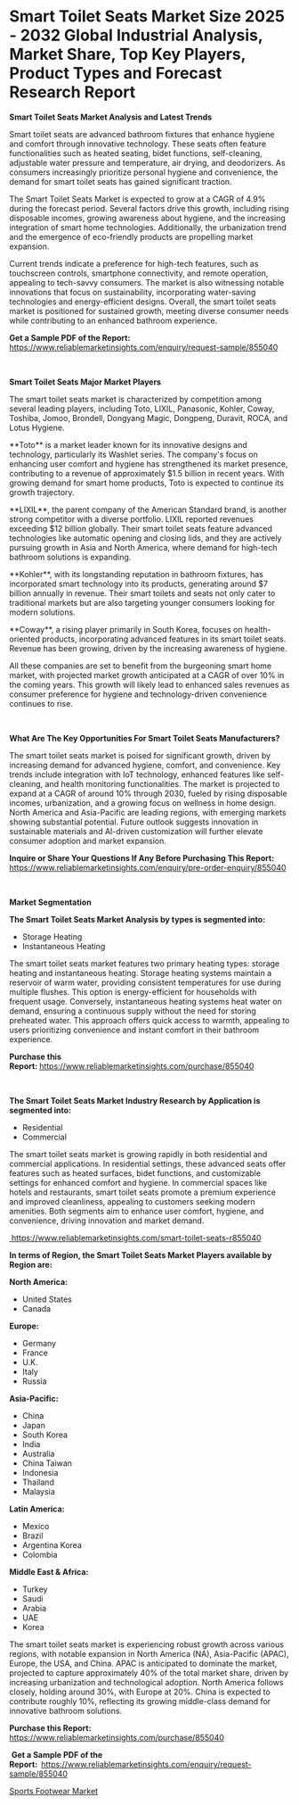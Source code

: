 <p><h1>Smart Toilet Seats Market Size 2025 - 2032 Global Industrial Analysis, Market Share, Top Key Players, Product Types and Forecast Research Report</h1></p><p><strong>Smart Toilet Seats Market Analysis and Latest Trends</strong></p>
<p><p>Smart toilet seats are advanced bathroom fixtures that enhance hygiene and comfort through innovative technology. These seats often feature functionalities such as heated seating, bidet functions, self-cleaning, adjustable water pressure and temperature, air drying, and deodorizers. As consumers increasingly prioritize personal hygiene and convenience, the demand for smart toilet seats has gained significant traction.</p><p>The Smart Toilet Seats Market is expected to grow at a CAGR of 4.9% during the forecast period. Several factors drive this growth, including rising disposable incomes, growing awareness about hygiene, and the increasing integration of smart home technologies. Additionally, the urbanization trend and the emergence of eco-friendly products are propelling market expansion. </p><p>Current trends indicate a preference for high-tech features, such as touchscreen controls, smartphone connectivity, and remote operation, appealing to tech-savvy consumers. The market is also witnessing notable innovations that focus on sustainability, incorporating water-saving technologies and energy-efficient designs. Overall, the smart toilet seats market is positioned for sustained growth, meeting diverse consumer needs while contributing to an enhanced bathroom experience.</p></p>
<p><strong>Get a Sample PDF of the Report:&nbsp;</strong> <a href="https://www.reliablemarketinsights.com/enquiry/request-sample/855040?utm_campaign=3493&utm_medium=2&utm_source=Github&utm_content=ia&utm_term=04042025&utm_id=smart-toilet-seats">https://www.reliablemarketinsights.com/enquiry/request-sample/855040</a></p>
<p>&nbsp;</p>
<p><strong>Smart Toilet Seats Major Market Players</strong></p>
<p><p>The smart toilet seats market is characterized by competition among several leading players, including Toto, LIXIL, Panasonic, Kohler, Coway, Toshiba, Jomoo, Brondell, Dongyang Magic, Dongpeng, Duravit, ROCA, and Lotus Hygiene. </p><p>**Toto** is a market leader known for its innovative designs and technology, particularly its Washlet series. The company's focus on enhancing user comfort and hygiene has strengthened its market presence, contributing to a revenue of approximately $1.5 billion in recent years. With growing demand for smart home products, Toto is expected to continue its growth trajectory.</p><p>**LIXIL**, the parent company of the American Standard brand, is another strong competitor with a diverse portfolio. LIXIL reported revenues exceeding $12 billion globally. Their smart toilet seats feature advanced technologies like automatic opening and closing lids, and they are actively pursuing growth in Asia and North America, where demand for high-tech bathroom solutions is expanding.</p><p>**Kohler**, with its longstanding reputation in bathroom fixtures, has incorporated smart technology into its products, generating around $7 billion annually in revenue. Their smart toilets and seats not only cater to traditional markets but are also targeting younger consumers looking for modern solutions.</p><p>**Coway**, a rising player primarily in South Korea, focuses on health-oriented products, incorporating advanced features in its smart toilet seats. Revenue has been growing, driven by the increasing awareness of hygiene.</p><p>All these companies are set to benefit from the burgeoning smart home market, with projected market growth anticipated at a CAGR of over 10% in the coming years. This growth will likely lead to enhanced sales revenues as consumer preference for hygiene and technology-driven convenience continues to rise.</p></p>
<p>&nbsp;</p>
<p><strong>What Are The Key Opportunities For Smart Toilet Seats Manufacturers?</strong></p>
<p><p>The smart toilet seats market is poised for significant growth, driven by increasing demand for advanced hygiene, comfort, and convenience. Key trends include integration with IoT technology, enhanced features like self-cleaning, and health monitoring functionalities. The market is projected to expand at a CAGR of around 10% through 2030, fueled by rising disposable incomes, urbanization, and a growing focus on wellness in home design. North America and Asia-Pacific are leading regions, with emerging markets showing substantial potential. Future outlook suggests innovation in sustainable materials and AI-driven customization will further elevate consumer adoption and market expansion.</p></p>
<p><strong>Inquire or Share Your Questions If Any Before Purchasing This Report:</strong> <a href="https://www.reliablemarketinsights.com/enquiry/pre-order-enquiry/855040?utm_campaign=3493&utm_medium=2&utm_source=Github&utm_content=ia&utm_term=04042025&utm_id=smart-toilet-seats">https://www.reliablemarketinsights.com/enquiry/pre-order-enquiry/855040</a></p>
<p>&nbsp;</p>
<p><strong>Market Segmentation</strong></p>
<p><strong>The Smart Toilet Seats Market Analysis by types is segmented into:</strong></p>
<p><ul><li>Storage Heating</li><li>Instantaneous Heating</li></ul></p>
<p><p>The smart toilet seats market features two primary heating types: storage heating and instantaneous heating. Storage heating systems maintain a reservoir of warm water, providing consistent temperatures for use during multiple flushes. This option is energy-efficient for households with frequent usage. Conversely, instantaneous heating systems heat water on demand, ensuring a continuous supply without the need for storing preheated water. This approach offers quick access to warmth, appealing to users prioritizing convenience and instant comfort in their bathroom experience.</p></p>
<p><strong>Purchase this Report:&nbsp;</strong><a href="https://www.reliablemarketinsights.com/purchase/855040?utm_campaign=3493&utm_medium=2&utm_source=Github&utm_content=ia&utm_term=04042025&utm_id=smart-toilet-seats">https://www.reliablemarketinsights.com/purchase/855040</a></p>
<p>&nbsp;</p>
<p><strong>The Smart Toilet Seats Market Industry Research by Application is segmented into:</strong></p>
<p><ul><li>Residential</li><li>Commercial</li></ul></p>
<p><p>The smart toilet seats market is growing rapidly in both residential and commercial applications. In residential settings, these advanced seats offer features such as heated surfaces, bidet functions, and customizable settings for enhanced comfort and hygiene. In commercial spaces like hotels and restaurants, smart toilet seats promote a premium experience and improved cleanliness, appealing to customers seeking modern amenities. Both segments aim to enhance user comfort, hygiene, and convenience, driving innovation and market demand.</p></p>
<p><a href="https://www.reliablemarketinsights.com/smart-toilet-seats-r855040?utm_campaign=3493&utm_medium=2&utm_source=Github&utm_content=ia&utm_term=04042025&utm_id=smart-toilet-seats">&nbsp;https://www.reliablemarketinsights.com/smart-toilet-seats-r855040</a></p>
<p><strong>In terms of Region, the Smart Toilet Seats Market Players available by Region are:</strong></p>
<p>
    <p> <strong> North America: </strong>
        <ul>
            <li>United States</li>
            <li>Canada</li>
        </ul>
        </p> 
    <p> <strong> Europe: </strong>
        <ul>
            <li>Germany</li>
            <li>France</li>
            <li>U.K.</li>
            <li>Italy</li>
            <li>Russia</li>
        </ul>
        </p> 
    <p> <strong> Asia-Pacific: </strong>
        <ul>
            <li>China</li>
            <li>Japan</li>
            <li>South Korea</li>
            <li>India</li>
            <li>Australia</li>
            <li>China Taiwan</li>
            <li>Indonesia</li>
            <li>Thailand</li>
            <li>Malaysia</li>
        </ul>
        </p> 
    <p> <strong> Latin America: </strong>
        <ul>
            <li>Mexico</li>
            <li>Brazil</li>
            <li>Argentina Korea</li>
            <li>Colombia</li>
        </ul>
        </p> 
    <p> <strong> Middle East & Africa: </strong>
        <ul>
            <li>Turkey</li>
            <li>Saudi</li>
            <li>Arabia</li>
            <li>UAE</li>
            <li>Korea</li>
        </ul>
    </p>
    </p>
<p><p>The smart toilet seats market is experiencing robust growth across various regions, with notable expansion in North America (NA), Asia-Pacific (APAC), Europe, the USA, and China. APAC is anticipated to dominate the market, projected to capture approximately 40% of the total market share, driven by increasing urbanization and technological adoption. North America follows closely, holding around 30%, with Europe at 20%. China is expected to contribute roughly 10%, reflecting its growing middle-class demand for innovative bathroom solutions.</p></p>
<p><strong>Purchase this Report: </strong><a href="https://www.reliablemarketinsights.com/purchase/855040?utm_campaign=3493&utm_medium=2&utm_source=Github&utm_content=ia&utm_term=04042025&utm_id=smart-toilet-seats">https://www.reliablemarketinsights.com/purchase/855040</a></p>
<p>&nbsp;<strong>Get a Sample PDF of the Report:&nbsp;&nbsp;</strong><a href="https://www.reliablemarketinsights.com/enquiry/request-sample/855040?utm_campaign=3493&utm_medium=2&utm_source=Github&utm_content=ia&utm_term=04042025&utm_id=smart-toilet-seats">https://www.reliablemarketinsights.com/enquiry/request-sample/855040</a></p>
<p><strong></strong></p>
<p><p><a href="https://github.com/eymermanda0p/Market-Research-Report-List-1/blob/main/sports-footwear-market.md?utm_campaign=3493&utm_medium=2&utm_source=Github&utm_content=ia&utm_term=04042025&utm_id=smart-toilet-seats">Sports Footwear Market</a></p></p>